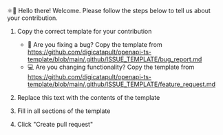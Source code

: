 ⚛👋 Hello there! Welcome. Please follow the steps below to tell us about your contribution.

1. Copy the correct template for your contribution

   - 🐛 Are you fixing a bug? Copy the template from <https://github.com/digicatapult/openapi-ts-template/blob/main/.github/ISSUE_TEMPLATE/bug_report.md>
   - 💻 Are you changing functionality? Copy the template from <https://github.com/digicatapult/openapi-ts-template/blob/main/.github/ISSUE_TEMPLATE/feature_request.md>

2. Replace this text with the contents of the template
3. Fill in all sections of the template
4. Click "Create pull request"
